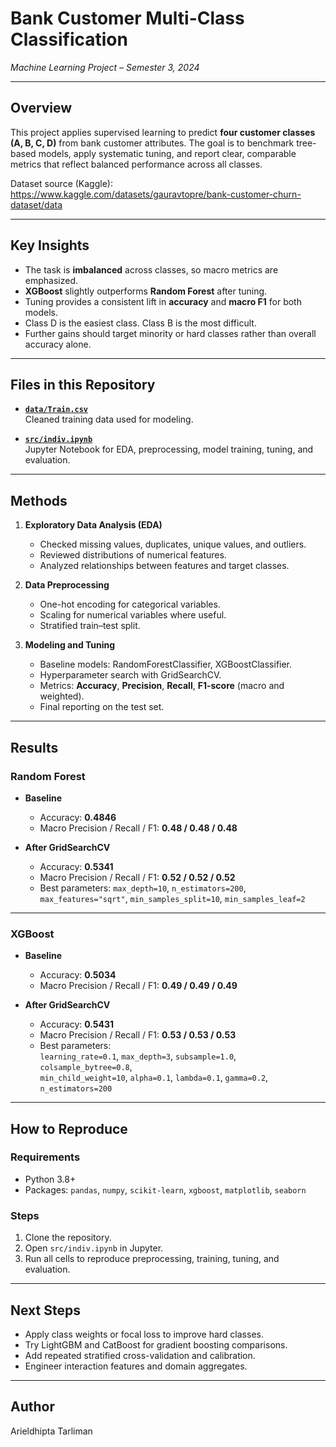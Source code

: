 # Bank Customer Multi-Class Classification  
*Machine Learning Project – Semester 3, 2024*  

---

## Overview  
This project applies supervised learning to predict **four customer classes (A, B, C, D)** from bank customer attributes. The goal is to benchmark tree-based models, apply systematic tuning, and report clear, comparable metrics that reflect balanced performance across all classes.

Dataset source (Kaggle):  
https://www.kaggle.com/datasets/gauravtopre/bank-customer-churn-dataset/data

---

## Key Insights  
- The task is **imbalanced** across classes, so macro metrics are emphasized.  
- **XGBoost** slightly outperforms **Random Forest** after tuning.  
- Tuning provides a consistent lift in **accuracy** and **macro F1** for both models.  
- Class D is the easiest class. Class B is the most difficult.  
- Further gains should target minority or hard classes rather than overall accuracy alone.

---

## Files in this Repository  
- **[`data/Train.csv`](./data/Train.csv)**  
  Cleaned training data used for modeling.  

- **[`src/indiv.ipynb`](./src/indiv.ipynb)**  
  Jupyter Notebook for EDA, preprocessing, model training, tuning, and evaluation.  

---

## Methods  
1. **Exploratory Data Analysis (EDA)**  
   - Checked missing values, duplicates, unique values, and outliers.  
   - Reviewed distributions of numerical features.  
   - Analyzed relationships between features and target classes.  

2. **Data Preprocessing**  
   - One-hot encoding for categorical variables.  
   - Scaling for numerical variables where useful.  
   - Stratified train–test split.  

3. **Modeling and Tuning**  
   - Baseline models: RandomForestClassifier, XGBoostClassifier.  
   - Hyperparameter search with GridSearchCV.  
   - Metrics: **Accuracy**, **Precision**, **Recall**, **F1-score** (macro and weighted).  
   - Final reporting on the test set.  

---

## Results  

### Random Forest  
- **Baseline**  
  - Accuracy: **0.4846**  
  - Macro Precision / Recall / F1: **0.48 / 0.48 / 0.48**  

- **After GridSearchCV**  
  - Accuracy: **0.5341**  
  - Macro Precision / Recall / F1: **0.52 / 0.52 / 0.52**  
  - Best parameters: `max_depth=10`, `n_estimators=200`, `max_features="sqrt"`, `min_samples_split=10`, `min_samples_leaf=2`  

---

### XGBoost  
- **Baseline**  
  - Accuracy: **0.5034**  
  - Macro Precision / Recall / F1: **0.49 / 0.49 / 0.49**  

- **After GridSearchCV**  
  - Accuracy: **0.5431**  
  - Macro Precision / Recall / F1: **0.53 / 0.53 / 0.53**  
  - Best parameters:  
    `learning_rate=0.1`, `max_depth=3`, `subsample=1.0`, `colsample_bytree=0.8`,  
    `min_child_weight=10`, `alpha=0.1`, `lambda=0.1`, `gamma=0.2`, `n_estimators=200`  

---

## How to Reproduce  

### Requirements  
- Python 3.8+  
- Packages: `pandas`, `numpy`, `scikit-learn`, `xgboost`, `matplotlib`, `seaborn`  

### Steps  
1. Clone the repository.  
2. Open `src/indiv.ipynb` in Jupyter.  
3. Run all cells to reproduce preprocessing, training, tuning, and evaluation.  

---

## Next Steps  
- Apply class weights or focal loss to improve hard classes.  
- Try LightGBM and CatBoost for gradient boosting comparisons.  
- Add repeated stratified cross-validation and calibration.  
- Engineer interaction features and domain aggregates.  

---

## Author  
Arieldhipta Tarliman  
